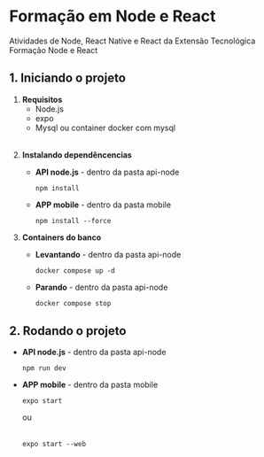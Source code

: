 # Formação em Node e React
Atividades de Node, React Native e React da Extensão Tecnológica Formação Node e React

## 1. Iniciando o projeto

1. **Requisitos**
    * Node.js
    * expo
    * Mysql ou container docker com mysql

######
2. **Instalando dependêncencias**
    * **API node.js** - dentro da pasta api-node
        ```node
        npm install
        ```
    * **APP mobile** - dentro da pasta mobile
        ```node
        npm install --force
        ```

3. **Containers do banco**
    * **Levantando** - dentro da pasta api-node
        ```docker
        docker compose up -d
        ```
    * **Parando** - dentro da pasta api-node
        ```docker
        docker compose stop
        ```

## 2. Rodando o projeto

* **API node.js** - dentro da pasta api-node
    ```node
    npm run dev
    ```
* **APP mobile** - dentro da pasta mobile
    ```node
    expo start
    ```
    ou
    ######
    ```node
    expo start --web
    ```


